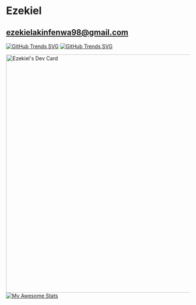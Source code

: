 # Ezekiel

## ezekielakinfenwa98@gmail.com
[![GitHub Trends SVG](https://api.githubtrends.io/user/svg/Ezek-iel/langs?time_range=one_year&theme=ferns)](https://githubtrends.io)   [![GitHub Trends SVG](https://api.githubtrends.io/user/svg/Ezek-iel/repos?time_range=one_year&theme=ferns)](https://githubtrends.io)


<a href="https://app.daily.dev/ezekiel8"><img src="https://api.daily.dev/devcards/v2/7l51MP3rotMgXMFvCL0wF.png?r=996&type=wide" width="652" alt="Ezekiel's Dev Card"/></a>
[![My Awesome Stats](https://awesome-github-stats.azurewebsites.net/user-stats/Ezek-iel)](https://git.io/awesome-stats-card)
